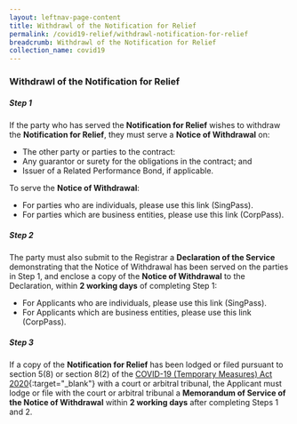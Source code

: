 ```yaml
---
layout: leftnav-page-content
title: Withdrawl of the Notification for Relief
permalink: /covid19-relief/withdrawl-notification-for-relief
breadcrumb: Withdrawl of the Notification for Relief
collection_name: covid19
---
```


### Withdrawl of the Notification for Relief ###

##### Step 1 #####
If the party who has served the <b>Notification for Relief</b> wishes to withdraw the <b>Notification for Relief</b>, they must serve a <b>Notice of Withdrawal</b> on:
* The other party or parties to the contract:
* Any guarantor or surety for the obligations in the contract; and
* Issuer of a Related Performance Bond, if applicable.

To serve the <b>Notice of Withdrawal</b>:
* For parties who are individuals, please use this link (SingPass).
* For parties which are business entities, please use this link (CorpPass).

##### Step 2 #####
The party must also submit to the Registrar a <b>Declaration of the Service</b> demonstrating that the Notice of Withdrawal has been served on the parties in Step 1, and enclose a copy of the <b>Notice of Withdrawal</b> to the Declaration, within <b>2 working days</b> of completing Step 1:
* For Applicants who are individuals, please use this link (SingPass).
* For Applicants which are business entities, please use this link (CorpPass).

##### Step 3 #####
If a copy of the <b>Notification for Relief</b> has been lodged or filed pursuant to section 5(8) or section 8(2) of the [COVID-19 (Temporary Measures) Act 2020](https://sso.agc.gov.sg/Act/COVID19TMA2020){:target="_blank"} with a court or arbitral tribunal, the Applicant must lodge or file with the court or arbitral tribunal a <b>Memorandum of Service of the Notice of Withdrawal</b> within <b>2 working days</b> after completing Steps 1 and 2.


